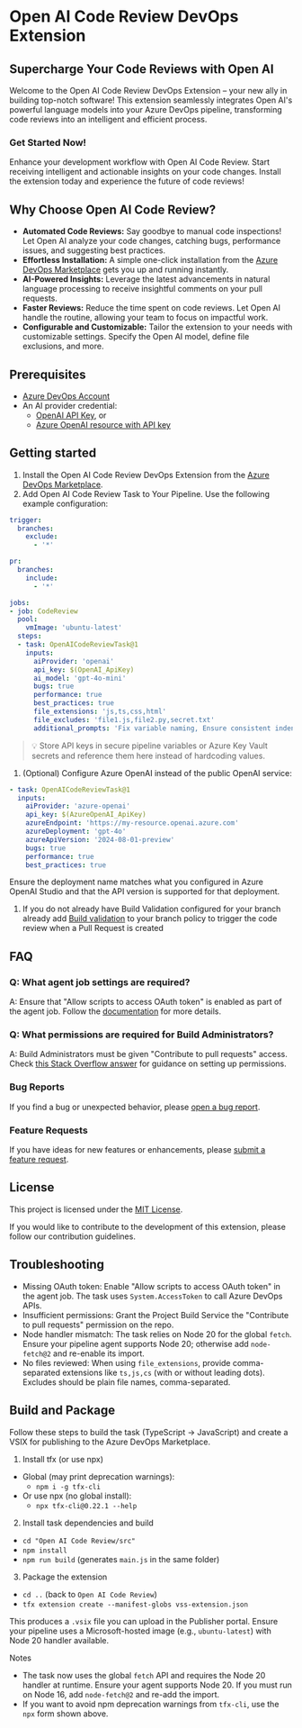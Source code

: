 # Open AI Code Review DevOps Extension

## Supercharge Your Code Reviews with Open AI

Welcome to the Open AI Code Review DevOps Extension – your new ally in building top-notch software! This extension seamlessly integrates Open AI's powerful language models into your Azure DevOps pipeline, transforming code reviews into an intelligent and efficient process.

### Get Started Now!

Enhance your development workflow with Open AI Code Review. Start receiving intelligent and actionable insights on your code changes. Install the extension today and experience the future of code reviews!

## Why Choose Open AI Code Review?

- **Automated Code Reviews:** Say goodbye to manual code inspections! Let Open AI analyze your code changes, catching bugs, performance issues, and suggesting best practices.
- **Effortless Installation:** A simple one-click installation from the [Azure DevOps Marketplace]([https://marketplace.visualstudio.com/azuredevops](https://marketplace.visualstudio.com/items?itemName=AidanCole.oaicr)) gets you up and running instantly.
- **AI-Powered Insights:** Leverage the latest advancements in natural language processing to receive insightful comments on your pull requests.
- **Faster Reviews:** Reduce the time spent on code reviews. Let Open AI handle the routine, allowing your team to focus on impactful work.
- **Configurable and Customizable:** Tailor the extension to your needs with customizable settings. Specify the Open AI model, define file exclusions, and more.

## Prerequisites

- [Azure DevOps Account](https://dev.azure.com/)
- An AI provider credential:
  - [OpenAI API Key](https://platform.openai.com/docs/overview), or
  - [Azure OpenAI resource with API key](https://learn.microsoft.com/azure/ai-services/openai/how-to/create-resource)

## Getting started

1. Install the Open AI Code Review DevOps Extension from the [Azure DevOps Marketplace]([https://marketplace.visualstudio.com/azuredevops](https://marketplace.visualstudio.com/items?itemName=AidanCole.oaicr)).
1. Add Open AI Code Review Task to Your Pipeline. Use the following example configuration:

```yaml
trigger:
  branches:
    exclude:
      - '*'

pr:
  branches:
    include:
      - '*'

jobs:
- job: CodeReview
  pool:
    vmImage: 'ubuntu-latest'
  steps:
  - task: OpenAICodeReviewTask@1
    inputs:
      aiProvider: 'openai'
      api_key: $(OpenAI_ApiKey)
      ai_model: 'gpt-4o-mini'
      bugs: true
      performance: true
      best_practices: true
      file_extensions: 'js,ts,css,html'
      file_excludes: 'file1.js,file2.py,secret.txt'
      additional_prompts: 'Fix variable naming, Ensure consistent indentation, Review error handling approach'
```

> 💡 Store API keys in secure pipeline variables or Azure Key Vault secrets and reference them here instead of hardcoding values.

1. (Optional) Configure Azure OpenAI instead of the public OpenAI service:

```yaml
- task: OpenAICodeReviewTask@1
  inputs:
    aiProvider: 'azure-openai'
    api_key: $(AzureOpenAI_ApiKey)
    azureEndpoint: 'https://my-resource.openai.azure.com'
    azureDeployment: 'gpt-4o'
    azureApiVersion: '2024-08-01-preview'
    bugs: true
    performance: true
    best_practices: true
```

Ensure the deployment name matches what you configured in Azure OpenAI Studio and that the API version is supported for that deployment.
   
1. If you do not already have Build Validation configured for your branch already add [Build validation](https://learn.microsoft.com/en-us/azure/devops/repos/git/branch-policies?view=azure-devops&tabs=browser#build-validation) to your branch policy to trigger the code review when a Pull Request is created

## FAQ

### Q: What agent job settings are required?

A: Ensure that "Allow scripts to access OAuth token" is enabled as part of the agent job. Follow the [documentation](https://learn.microsoft.com/en-us/azure/devops/pipelines/build/options?view=azure-devops#allow-scripts-to-access-the-oauth-token) for more details.

### Q: What permissions are required for Build Administrators?

A: Build Administrators must be given "Contribute to pull requests" access. Check [this Stack Overflow answer](https://stackoverflow.com/a/57985733) for guidance on setting up permissions.

### Bug Reports

If you find a bug or unexpected behavior, please [open a bug report](https://github.com/a1dancole/openai-code-review/issues/new?assignees=&labels=bug&template=bug_report.md&title=).

### Feature Requests

If you have ideas for new features or enhancements, please [submit a feature request](https://github.com/a1dancole/openai-code-review/issues/new?assignees=&labels=enhancement&template=feature_request.md&title=).

## License

This project is licensed under the [MIT License](LICENSE).

If you would like to contribute to the development of this extension, please follow our contribution guidelines.

## Troubleshooting

- Missing OAuth token: Enable "Allow scripts to access OAuth token" in the agent job. The task uses `System.AccessToken` to call Azure DevOps APIs.
- Insufficient permissions: Grant the Project Build Service the "Contribute to pull requests" permission on the repo.
- Node handler mismatch: The task relies on Node 20 for the global `fetch`. Ensure your pipeline agent supports Node 20; otherwise add `node-fetch@2` and re-enable its import.
- No files reviewed: When using `file_extensions`, provide comma-separated extensions like `ts,js,cs` (with or without leading dots). Excludes should be plain file names, comma-separated.

## Build and Package

Follow these steps to build the task (TypeScript → JavaScript) and create a VSIX for publishing to the Azure DevOps Marketplace.

1) Install tfx (or use npx)

- Global (may print deprecation warnings):
  - `npm i -g tfx-cli`
- Or use npx (no global install):
  - `npx tfx-cli@0.22.1 --help`

2) Install task dependencies and build

- `cd "Open AI Code Review/src"`
- `npm install`
- `npm run build`  (generates `main.js` in the same folder)

3) Package the extension

- `cd ..` (back to `Open AI Code Review`)
- `tfx extension create --manifest-globs vss-extension.json`

This produces a `.vsix` file you can upload in the Publisher portal. Ensure your pipeline uses a Microsoft-hosted image (e.g., `ubuntu-latest`) with Node 20 handler available.

Notes
- The task now uses the global `fetch` API and requires the Node 20 handler at runtime. Ensure your agent supports Node 20. If you must run on Node 16, add `node-fetch@2` and re-add the import.
- If you want to avoid npm deprecation warnings from `tfx-cli`, use the `npx` form shown above.
